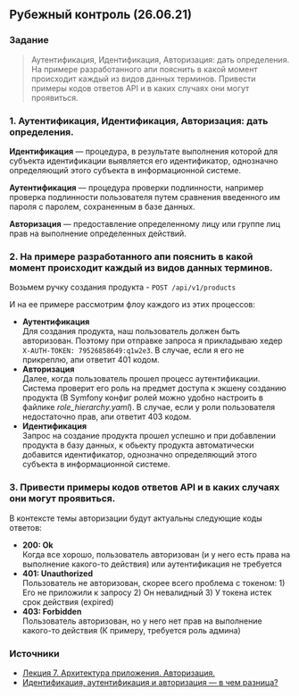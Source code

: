 ## Рубежный контроль (26.06.21)
### Задание
> Аутентификация, Идентификация, Авторизация: дать определения. На примере разработанного апи пояснить в какой момент происходит каждый из видов данных терминов. Привести примеры кодов ответов API и в каких случаях они могут проявиться.

### 1. Аутентификация, Идентификация, Авторизация: дать определения.
**Идентификация** — процедура, в результате выполнения которой для субъекта идентификации выявляется его идентификатор, однозначно определяющий этого субъекта в информационной системе.

**Аутентификация** — процедура проверки подлинности, например проверка подлинности пользователя путем сравнения введенного им пароля с паролем, сохраненным в базе данных.

**Авторизация** — предоставление определенному лицу или группе лиц прав на выполнение определенных действий.

### 2. На примере разработанного апи пояснить в какой момент происходит каждый из видов данных терминов.
Возьмем ручку создания продукта - `POST /api/v1/products`  

И на ее примере рассмотрим флоу каждого из этих процессов:
- **Аутентификация**  
 Для создания продукта, наш пользователь должен быть авторизован. Поэтому при отправке запроса я прикладываю хедер
`X-AUTH-TOKEN: 79526858649:q1w2e3`. В случае, если я его не прикреплю, апи ответит 401 кодом.
- **Авторизация**    
 Далее, когда пользователь прошел процесс аутентификации. Система проверит его роль на предмет доступа к экшену созданию продукта (В Symfony конфиг ролей можно удобно настроить в файлике _role_hierarchy.yaml_). В случае, если у роли пользователя недостаточно прав, апи ответит 403 кодом.
- **Идентификация**    
 Запрос на создание продукта прошел успешно и при добавлении продукта в базу данных, к обьекту продукта автоматически добавится идентификатор, однозначно определяющий этого субъекта в информационной системе.
  
### 3. Привести примеры кодов ответов API и в каких случаях они могут проявиться.
В контексте темы авторизации будут актуальны следующие коды ответов:
- **200: Ok**  
Когда все хорошо, пользователь авторизован (и у него есть права на выполнение какого-то действия) или аутентификация не требуется
- **401: Unauthorized**  
Пользователь не авторизован, скорее всего проблема с токеном: 1) Его не приложили к запросу 2) Он невалидный 3) У токена истек срок действия (expired) 
- **403: Forbidden**  
Пользователь авторизован, но у него нет прав на выполнение какого-то действия (К примеру, требуется роль админа)

### Источники
- [Лекция 7. Архитектура приложения. Авторизация.](https://docs.google.com/presentation/d/1hYR6gRUdNLR5mwCVerDNJG-kYipOs6lWLysCGH2h1_Q/edit#slide=id.p) 
- [Идентификация, аутентификация и авторизация — в чем разница?](https://www.kaspersky.ru/blog/identification-authentication-authorization-difference/29123/) 
